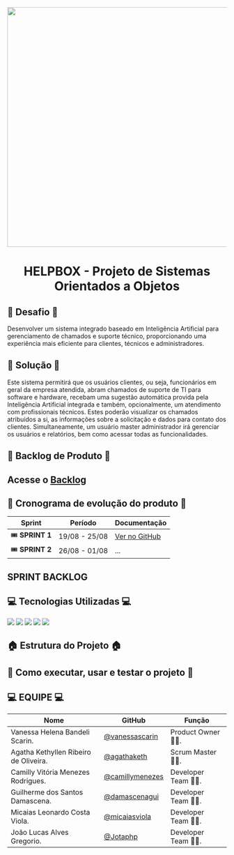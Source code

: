 <div align="center">
<img src="https://github.com/user-attachments/assets/25c3b68e-e1f5-4edc-9709-054ffd1efca3" width="550"/>
</div>

<div align="center"> <h1> HELPBOX - Projeto de Sistemas Orientados a Objetos </h1> </div>

## 🎯 Desafio 🎯

Desenvolver um sistema integrado baseado em Inteligência Artificial para gerenciamento de chamados e suporte técnico, proporcionando uma experiência mais eficiente para clientes, técnicos e administradores.

## 🔧 Solução 🔧
Este sistema permitirá que os usuários clientes, ou seja, funcionários em geral da empresa atendida, abram chamados de suporte de TI para software e hardware, recebam uma sugestão automática provida pela Inteligência Artificial integrada e também, opcionalmente, um atendimento com profissionais técnicos. Estes poderão visualizar os chamados atribuídos a si, as informações sobre a solicitação e dados para contato dos clientes. Simultaneamente, um usuário master administrador irá gerenciar os usuários e relatórios, bem como acessar todas as funcionalidades.


## 📝 Backlog de Produto 📝

## Acesse o [Backlog](https://github.com/micaiasviola/PSOO-4-Semestre/blob/main/PRODUCT%20BACKLOG%20v3.pdf)
## 📆 Cronograma de evolução do produto 📆

| Sprint | Período | Documentação |
|----------|--------|------------|
| 🎟  **SPRINT 1** | 19/08 - 25/08 | [Ver no GitHub](https://github.com/micaiasviola/PSOO-4-Semestre/tree/main/Diagrama%20UML/Caso%20de%20%20Uso) |
| 🎟  **SPRINT 2** | 26/08 - 01/08 | ... |
## SPRINT BACKLOG




## 💻 Tecnologias Utilizadas 💻
<a href="https://github.com/"><img src="https://img.shields.io/badge/github-%23121011.svg?style=for-the-badge&logo=github&logoColor=white"/></a>
<a href="https://astah.net/"><img src="https://img.shields.io/badge/Astah-blue?style=for-the-badge&logo=uml&logoColor=white"/></a>
<a href="https://www.w3schools.com/js"><img src="https://img.shields.io/badge/Javascript-yellow?style=for-the-badge&logo=javascript&logoColor=black"/></a>
<a href="https://www.figma.com"><img src="https://img.shields.io/badge/Figma-red?style=for-the-badge&logo=figma&logoColor=white"/></a>
<a href="https://www.w3schools.com/sql/default.asp"><img src="https://img.shields.io/badge/MySql-%2300758f?style=for-the-badge&logo=mysql&logoColor=white"/></a>
## 🏠 Estrutura do Projeto 🏠


## 🔺 Como executar, usar e testar o projeto 🔺


## 💻 EQUIPE 💻

| Nome     | GitHub | Função     |
|----------|--------|------------|
| Vanessa Helena Bandeli Scarin. | [@vanessascarin](https://github.com/vanessascarin) | Product Owner 👩‍💼. |
| Agatha Kethyllen Ribeiro de Oliveira. | [@agathaketh](https://github.com/agathaketh) | Scrum Master 👩‍💼. |
| Camilly Vitória Menezes Rodrigues. | [@camillymenezes](https://github.com/camillymenezes) | Developer Team 👩‍💻. |
| Guilherme dos Santos Damascena. | [@damascenagui](https://github.com/damascenagui) | Developer Team 👩‍💻. |
| Micaias Leonardo Costa Viola. | [@micaiasviola](https://github.com/micaiasviola) | Developer Team 👩‍💻. |
| João Lucas Alves Gregorio. | [@Jotaphp](https://github.com/Jotaphp) | Developer Team 👩‍💻. |
